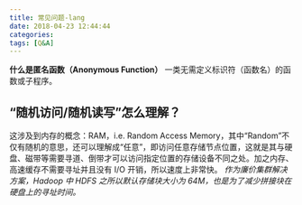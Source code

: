 ```yaml
---
title: 常见问题-lang
date: 2018-04-23 12:44:44
categories:
tags: [Q&A]
---
```

**什么是匿名函数（Anonymous Function）**
一类无需定义标识符（函数名）的函数或子程序。

## “随机访问/随机读写”怎么理解？
这涉及到内存的概念：RAM，i.e. Random Access Memory，其中“Random”不仅有随机的意思，还可以理解成“任意”，即访问任意存储节点位置，这就是其与硬盘、磁带等需要寻道、倒带才可以访问指定位置的存储设备不同之处。加之内存、高速缓存不需要寻址并且没有 I/O 开销，所以速度上非常快。
_作为廉价集群解决方案，Hadoop 中 HDFS 之所以默认存储块大小为 64M，也是为了减少拼接块在硬盘上的寻址时间。_